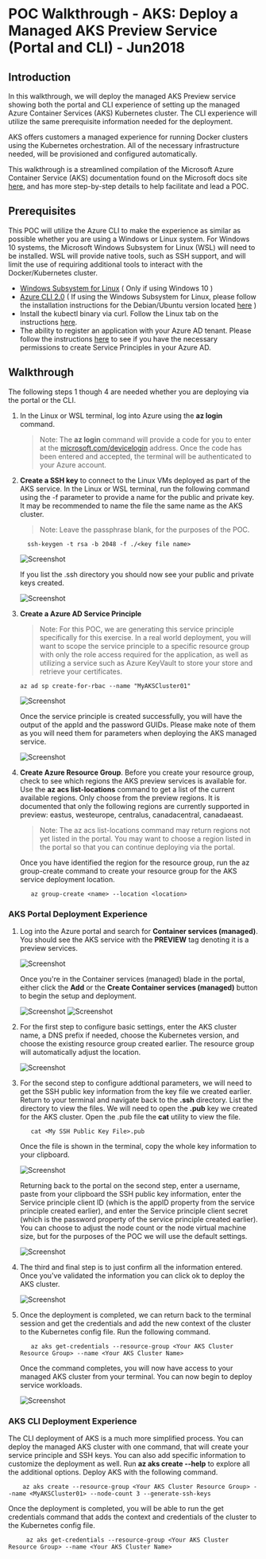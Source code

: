 # POC Walkthrough - AKS: Deploy a Managed AKS Preview Service (Portal and CLI) - Jun2018

## Introduction
In this walkthrough, we will deploy the managed AKS Preview service showing both the portal and CLI experience of setting up the managed Azure Container Services (AKS) Kubernetes cluster. The CLI experience will utilize the same prerequisite information needed for the deployment. 

AKS offers customers a managed experience for running Docker clusters using the Kubernetes orchestration. All of the necessary infrastructure needed, will be provisioned and configured automatically. 

This walkthrough is a streamlined compilation of the Microsoft Azure Container Service (AKS) documentation found on the Microsoft docs site [here](https://docs.microsoft.com/en-us/azure/aks/intro-kubernetes), and has more step-by-step details to help facilitate and lead a POC.

## Prerequisites
This POC will utilize the Azure CLI to make the experience as similar as possible whether you are using a Windows or Linux system. For Windows 10 systems, the Microsoft Windows Subsystem for Linux (WSL) will need to be installed. WSL will provide native tools, such as SSH support, and will limit the use of requiring additional tools to interact with the Docker/Kubernetes cluster.
* [Windows Subsystem for Linux](https://docs.microsoft.com/en-us/windows/wsl/install-win10) ( Only if using Windows 10 )
* [Azure CLI 2.0](https://docs.microsoft.com/en-us/cli/azure/install-azure-cli?view=azure-cli-latest) ( If using the Windows Subsystem for Linux, please follow the installation instructions for the Debian/Ubuntu version located [here](https://docs.microsoft.com/en-us/cli/azure/install-azure-cli-apt?view=azure-cli-latest) )
* Install the kubectl binary via curl. Follow the Linux tab on the instructions [here](https://kubernetes.io/docs/tasks/tools/install-kubectl/#install-kubectl-binary-via-curl). 
* The ability to register an application with your Azure AD tenant. Please follow the instructions [here](https://docs.microsoft.com/en-us/azure/azure-resource-manager/resource-group-create-service-principal-portal#required-permissions) to see if you have the necessary permissions to create Service Principles in your Azure AD.

## Walkthrough
The following steps 1 though 4 are needed whether you are deploying via the portal or the CLI. 

1. In the Linux or WSL terminal, log into Azure using the **az login** command.

   > Note: The **az login** command will provide a code for you to enter at the [microsoft.com/devicelogin](https://microsoft.com/devicelogin) address. Once the code has been entered and accepted, the terminal will be authenticated to your Azure account.

2. **Create a SSH key** to connect to the Linux VMs deployed as part of the AKS service. In the Linux or WSL terminal, run the following command using the -f parameter to provide a name for the public and private key. It may be recommended to name the file the same name as the AKS cluster.
   > Note: Leave the passphrase blank, for the purposes of the POC.
    ```
      ssh-keygen -t rsa -b 2048 -f ./<key file name>
    ```
    ![Screenshot](images/acs-aks-managed-deployment/portal-AKS-preview-create-sshkey-01.png)
    
    If you list the .ssh directory you should now see your public and private keys created.
    
    ![Screenshot](images/acs-aks-managed-deployment/portal-AKS-preview-create-sshkey-02.png)
    
3. **Create a Azure AD Service Principle**
     > Note: For this POC, we are generating this service principle specifically for this exercise. In a real world deployment, you will want to scope the service principle to a specific resource group with only the role access required for the application, as well as utilizing a service such as Azure KeyVault to store your store and retrieve your certificates.
     
     ```
     az ad sp create-for-rbac --name "MyAKSCluster01"
     ```
     ![Screenshot](images/acs-aks-managed-deployment/portal-AKS-preview-create-sp-01.png)
     
     Once the service principle is created successfully, you will have the output of the appId and the password GUIDs. Please make note of them as you will need them for parameters when deploying the AKS managed service.
     
     ![Screenshot](images/acs-aks-managed-deployment/portal-AKS-preview-create-sp-02.png)
     
 4. **Create Azure Resource Group**. Before you create your resource group, check to see which regions the AKS preview services is available for. Use the **az acs list-locations** command to get a list of the current available regions. Only choose from the preview regions. It is documented that only the following regions are currently supported in preview: eastus, westeurope, centralus, canadacentral, canadaeast.
 
      > Note: The az acs list-locations command may return regions not yet listed in the portal. You may want to choose a region listed in the portal so that you can continue deploying via the portal.
      
      Once you have identified the region for the resource group, run the az group-create command to create your resource group for the AKS service deployment location.
      ```
         az group-create <name> --location <location>
      ```
  
  ### AKS Portal Deployment Experience
  1. Log into the Azure portal and search for **Container services (managed)**. You should see the AKS service with the **PREVIEW** tag denoting it is a preview services.
      
      ![Screenshot](images/acs-aks-managed-deployment/portal-AKS-preview-services-search.png)
 
      Once you're in the Container services (managed) blade in the portal, either click the **Add** or the **Create Container services (managed)** button to begin the setup and deployment.
      
      ![Screenshot](images/acs-aks-managed-deployment/portal-AKS-preview-services-add-link.png)  ![Screenshot](images/acs-aks-managed-deployment/portal-AKS-preview-services-create-link.png)
      
  2. For the first step to configure basic settings, enter the AKS cluster name, a DNS prefix if needed, choose the Kubernetes version, and choose the existing resource group created earlier. The resource group will automatically adjust the location.
  
      ![Screenshot](images/acs-aks-managed-deployment/portal-AKS-preview-create-step-01.png)
      
  3. For the second step to configure addtional parameters, we will need to get the SSH public key information from the key file we created earlier. Return to your terminal and navigate back to the **.ssh** directory. List the directory to view the files. We will need to open the **.pub** key we created for the AKS cluster. Open the .pub file the **cat** utility to view the file.
  
      ```
         cat <My SSH Public Key File>.pub
      ```
      
      Once the file is shown in the terminal, copy the whole key information to your clipboard.
      
      ![Screenshot](images/acs-aks-managed-deployment/portal-AKS-preview-get-sshkey-for-portal.png)
      
      Returning back to the portal on the second step, enter a username, paste from your clipboard the SSH public key information, enter the Service principle client ID (which is the appID property from the service principle created earlier), and enter the Service principle client secret (which is the password property of the service principle created earlier). You can choose to adjust the node count or the node virtual machine size, but for the purposes of the POC we will use the default settings.
      
      ![Screenshot](images/acs-aks-managed-deployment/portal-AKS-preview-create-step-02.png)
      
   4. The third and final step is to just confirm all the information entered. Once you've validated the information you can click ok to deploy the AKS cluster. 
   
      ![Screenshot](images/acs-aks-managed-deployment/portal-AKS-preview-create-step-03.png)
  
   5. Once the deployment is completed, we can return back to the terminal session and get the credentials and add the new context of the cluster to the Kubernetes config file. Run the following command.
   
      ```
         az aks get-credentials --resource-group <Your AKS Cluster Resource Group> --name <Your AKS Cluster Name>
      ```
      
      Once the command completes, you will now have access to your managed AKS cluster from your terminal. You can now begin to deploy service workloads.
      
      ![Screenshot](images/acs-aks-managed-deployment/portal-AKS-preview-services-connect-cluster.png)
      
 
  ### AKS CLI Deployment Experience    
  The CLI deployment of AKS is a much more simplified process. You can deploy the managed AKS cluster with one command, that will create your service principle and SSH keys. You can also add specific information to customize the deployment as well. Run **az aks create --help** to explore all the additional options. Deploy AKS with the following command.
  
  ```
      az aks create --resource-group <Your AKS Cluster Resource Group> --name <MyAKSCluster01> --node-count 3 --generate-ssh-keys
  ```
  
  Once the deployment is completed, you will be able to run the get credentials command that adds the context and credentials of the cluster to the Kubernetes config file.
   
  ```
       az aks get-credentials --resource-group <Your AKS Cluster Resource Group> --name <Your AKS Cluster Name>
  ```
  
